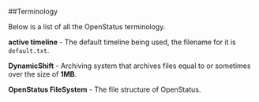 ##Terminology

Below is a list of all the OpenStatus terminology.

**active timeline** - The default timeline being used, the filename for it is `default.txt`.

**DynamicShift** - Archiving system that archives files equal to or sometimes over the size of **1MB**.

**OpenStatus FileSystem** - The file structure of OpenStatus.
